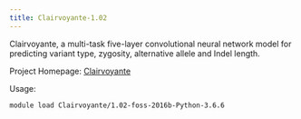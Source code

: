```yaml
---
title: Clairvoyante-1.02
---
```

Clairvoyante, a multi-task five-layer convolutional neural network model for predicting variant type, zygosity, alternative allele and Indel length.

Project Homepage: [Clairvoyante](https://github.com/aquaskyline/Clairvoyante)

Usage:
```
module load Clairvoyante/1.02-foss-2016b-Python-3.6.6
```
